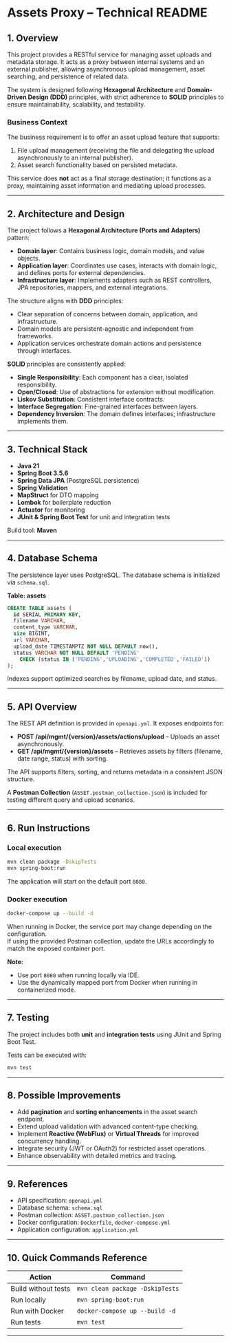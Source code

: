 # Assets Proxy – Technical README

## 1. Overview
This project provides a RESTful service for managing asset uploads and metadata storage. It acts as a proxy between internal systems and an external publisher, allowing asynchronous upload management, asset searching, and persistence of related data.

The system is designed following **Hexagonal Architecture** and **Domain-Driven Design (DDD)** principles, with strict adherence to **SOLID** principles to ensure maintainability, scalability, and testability.

### Business Context
The business requirement is to offer an asset upload feature that supports:
1. File upload management (receiving the file and delegating the upload asynchronously to an internal publisher).
2. Asset search functionality based on persisted metadata.

This service does **not** act as a final storage destination; it functions as a proxy, maintaining asset information and mediating upload processes.

---

## 2. Architecture and Design
The project follows a **Hexagonal Architecture (Ports and Adapters)** pattern:
- **Domain layer**: Contains business logic, domain models, and value objects.
- **Application layer**: Coordinates use cases, interacts with domain logic, and defines ports for external dependencies.
- **Infrastructure layer**: Implements adapters such as REST controllers, JPA repositories, mappers, and external integrations.

The structure aligns with **DDD** principles:
- Clear separation of concerns between domain, application, and infrastructure.
- Domain models are persistent-agnostic and independent from frameworks.
- Application services orchestrate domain actions and persistence through interfaces.

**SOLID** principles are consistently applied:
- **Single Responsibility**: Each component has a clear, isolated responsibility.
- **Open/Closed**: Use of abstractions for extension without modification.
- **Liskov Substitution**: Consistent interface contracts.
- **Interface Segregation**: Fine-grained interfaces between layers.
- **Dependency Inversion**: The domain defines interfaces; infrastructure implements them.

---

## 3. Technical Stack
- **Java 21**
- **Spring Boot 3.5.6**
- **Spring Data JPA** (PostgreSQL persistence)
- **Spring Validation**
- **MapStruct** for DTO mapping
- **Lombok** for boilerplate reduction
- **Actuator** for monitoring
- **JUnit & Spring Boot Test** for unit and integration tests

Build tool: **Maven**

---

## 4. Database Schema
The persistence layer uses PostgreSQL. The database schema is initialized via `schema.sql`.

**Table: assets**
```sql
CREATE TABLE assets (
  id SERIAL PRIMARY KEY,
  filename VARCHAR,
  content_type VARCHAR,
  size BIGINT,
  url VARCHAR,
  upload_date TIMESTAMPTZ NOT NULL DEFAULT now(),
  status VARCHAR NOT NULL DEFAULT 'PENDING'
    CHECK (status IN ('PENDING','UPLOADING','COMPLETED','FAILED'))
);
```
Indexes support optimized searches by filename, upload date, and status.

---

## 5. API Overview
The REST API definition is provided in `openapi.yml`. It exposes endpoints for:
- **POST /api/mgmt/{version}/assets/actions/upload** – Uploads an asset asynchronously.
- **GET /api/mgmt/{version}/assets** – Retrieves assets by filters (filename, date range, status) with sorting.

The API supports filters, sorting, and returns metadata in a consistent JSON structure.

A **Postman Collection** (`ASSET.postman_collection.json`) is included for testing different query and upload scenarios.

---

## 6. Run Instructions

### Local execution
```bash
mvn clean package -DskipTests
mvn spring-boot:run
```
The application will start on the default port `8080`.

### Docker execution
```bash
docker-compose up --build -d
```
When running in Docker, the service port may change depending on the configuration.  
If using the provided Postman collection, update the URLs accordingly to match the exposed container port.

**Note:**  
- Use port `8080` when running locally via IDE.  
- Use the dynamically mapped port from Docker when running in containerized mode.

---

## 7. Testing
The project includes both **unit** and **integration tests** using JUnit and Spring Boot Test.  

Tests can be executed with:
```bash
mvn test
```

---

## 8. Possible Improvements
- Add **pagination** and **sorting enhancements** in the asset search endpoint.
- Extend upload validation with advanced content-type checking.
- Implement **Reactive (WebFlux)** or **Virtual Threads** for improved concurrency handling.
- Integrate security (JWT or OAuth2) for restricted asset operations.
- Enhance observability with detailed metrics and tracing.

---

## 9. References
- API specification: `openapi.yml`
- Database schema: `schema.sql`
- Postman collection: `ASSET.postman_collection.json`
- Docker configuration: `Dockerfile`, `docker-compose.yml`
- Application configuration: `application.yml`

---

## 10. Quick Commands Reference
| Action | Command |
|--------|----------|
| Build without tests | `mvn clean package -DskipTests` |
| Run locally | `mvn spring-boot:run` |
| Run with Docker | `docker-compose up --build -d` |
| Run tests | `mvn test` |

---



